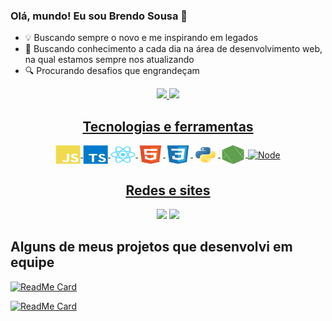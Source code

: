 ### Olá, mundo! Eu sou Brendo Sousa  👋


- 💡 Buscando sempre o novo e me inspirando em legados
- 📓 Buscando conhecimento a cada dia na área de desenvolvimento web, na qual estamos sempre nos atualizando
- 🔍 Procurando desafios que engrandeçam

<div align="center">
  <a href="https://github.com/brendosousa">
  <img height="180em" src="https://github-readme-stats.vercel.app/api?username=brendosousa&show_icons=true&theme=dark&include_all_commits=true&count_private=true"/>
  <img height="180em" src="https://github-readme-stats.vercel.app/api/top-langs/?username=brendosousa&layout=compact&langs_count=7&theme=dark"/>
</div>

<h2 align="center">Tecnologias e ferramentas</h2>  
<div style="display: inline_block" align="center">
  <img align="center" alt="Js" height="30" width="40" src="https://raw.githubusercontent.com/devicons/devicon/master/icons/javascript/javascript-plain.svg">
  <img align="center" alt="Ts" height="30" width="40" src="https://raw.githubusercontent.com/devicons/devicon/master/icons/typescript/typescript-plain.svg">
  <img align="center" alt="React" height="30" width="40" src="https://raw.githubusercontent.com/devicons/devicon/master/icons/react/react-original.svg">
  <img align="center" alt="HTML" height="30" width="40" src="https://raw.githubusercontent.com/devicons/devicon/master/icons/html5/html5-original.svg">
  <img align="center" alt="CSS" height="30" width="40" src="https://raw.githubusercontent.com/devicons/devicon/master/icons/css3/css3-original.svg">
  <img align="center" alt="Python" height="30" width="40" src="https://raw.githubusercontent.com/devicons/devicon/master/icons/python/python-original.svg">
  <img align="center" alt="Node" height="30" width="40" src="https://github.com/devicons/devicon/blob/master/icons/nodejs/nodejs-plain.svg" />
  <img align="center" alt="Node" height="30" width="40" src="https://github.com/devicons/devicon/blob/master/icons/nodejs/php-original.svg" /> 
</div>
  
<h2 align="center">Redes e sites</h2>    
<div align="center">
  <a href="https://www.linkedin.com/in/brendo-sousa/" target="_blank"><img src="https://img.shields.io/badge/-LinkedIn-%230077B5?style=for-the-badge&logo=linkedin&logoColor=white" target="_blank"></a>
  <a href="https://brendosousa.vercel.app/"><img src="https://img.shields.io/badge/website-000000?style=for-the-badge&logo=About.me&logoColor=white" target="_blank"/></a>
</div>
  
<h2 aling="center">Alguns de meus projetos que desenvolvi em equipe</h2>  

[![ReadMe Card](https://github-readme-stats.vercel.app/api/pin/?username=omarcolombari&repo=condomanage)](https://github.com/omarcolombari/condomanage)

[![ReadMe Card](https://github-readme-stats.vercel.app/api/pin/?username=masterjayjay07&repo=music_club_shop)](https://github.com/masterjayjay07/music_club_shop)
